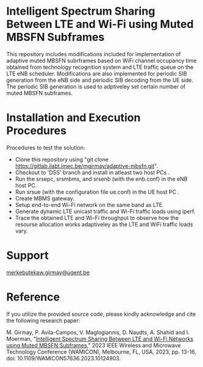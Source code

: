 Intelligent Spectrum Sharing Between LTE and Wi-Fi using Muted MBSFN Subframes
==============================================================================

This repository includes modifications included for implementation of adaptive muted MBSFN subrframes based on WiFi channel occupancy time obtained from technology recognition system and LTE traffic queue on the LTE eNB scheduler. Modifications are also implemented for periodic SIB generation from the eNB side and periodic SIB decoding from the UE side. The periodic SIB generation is used to adptiveley set certain number of muted MBSFN subframes.

# Installation and Execution Procedures
Procedures to test the solution:
  * Clone this repository using "git clone https://gitlab.ilabt.imec.be/mgirmay/adaptive-mbsfn.git".
  * Checkout to 'DSS' branch and install in atleast two host PCs .
  * Run the srsepc, srsmbms, and srsenb (with the enb.conf) in the eNB host PC.  
  * Run srsue (with the configuration file ue.conf) in the UE host PC .
  * Create MBMS gateway. 
  * Setup end-to-end Wi-Fi network on the same band as LTE.
  * Generate dynamic LTE unicast traffic and Wi-Fi traffic loads using iperf.
  * Trace the obtained LTE and Wi-Fi throughput to observe how the resourse allocation works adaptiveley as the LTE and WiFi traffic loads vary.

# Support
merkebutekaw.girmay@ugent.be 

# Reference

If you utilize the provided source code, please kindly acknowledge and cite the following research paper:

M. Girmay, P. Avila-Campos, V. Maglogiannis, D. Naudts, A. Shahid and I. Moerman, "[Intelligent Spectrum Sharing Between LTE and Wi-Fi Networks using Muted MBSFN Subframes](https://ieeexplore.ieee.org/document/10124903)," 2023 IEEE Wireless and Microwave Technology Conference (WAMICON), Melbourne, FL, USA, 2023, pp. 13-16, doi: 10.1109/WAMICON57636.2023.10124903.







